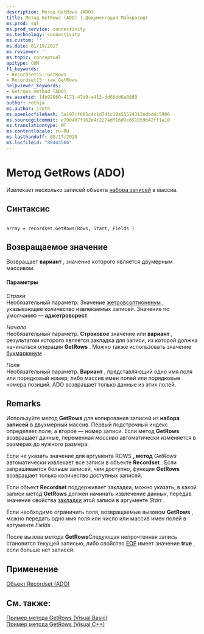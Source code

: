 ```yaml
---
description: Метод GetRows (ADO)
title: Метод GetRows (ADO) | Документация Майкрософт
ms.prod: sql
ms.prod_service: connectivity
ms.technology: connectivity
ms.custom: ''
ms.date: 01/19/2017
ms.reviewer: ''
ms.topic: conceptual
apitype: COM
f1_keywords:
- Recordset15::GetRows
- Recordset15::raw_GetRows
helpviewer_keywords:
- Getrows method [ADO]
ms.assetid: 14b92860-4171-47d9-a413-dd60dd6a8880
author: rothja
ms.author: jroth
ms.openlocfilehash: 3a197cf085c4c1d741c19a55524313edbd4c5906
ms.sourcegitcommit: e700497f962e4c2274df16d9e651059b42ff1a10
ms.translationtype: MT
ms.contentlocale: ru-RU
ms.lasthandoff: 08/17/2020
ms.locfileid: "88443566"
---
```

# <a name="getrows-method-ado"></a>Метод GetRows (ADO)
Извлекает несколько записей объекта [набора записей](../../../ado/reference/ado-api/recordset-object-ado.md) в массив.  
  
## <a name="syntax"></a>Синтаксис  
  
```  
  
array = recordset.GetRows(Rows, Start, Fields )  
```  
  
## <a name="return-value"></a>Возвращаемое значение  
 Возвращает **вариант** , значение которого является двумерным массивом.  
  
#### <a name="parameters"></a>Параметры  
 *Строки*  
 Необязательный параметр. Значение [жетровсоптионенум](../../../ado/reference/ado-api/getrowsoptionenum.md) , указывающее количество извлекаемых записей. Значение по умолчанию — **аджетровсрест**.  
  
 *Начало*  
 Необязательный параметр. **Строковое** значение или **вариант** , результатом которого является закладка для записи, из которой должна начинаться операция **GetRows** . Можно также использовать значение [букмаркенум](../../../ado/reference/ado-api/bookmarkenum.md) .  
  
 *Поля*  
 Необязательный параметр. **Вариант** , представляющий одно имя поля или порядковый номер, либо массив имен полей или порядковые номера позиций. ADO возвращает только данные из этих полей.  
  
## <a name="remarks"></a>Remarks  
 Используйте метод **GetRows** для копирования записей из **набора записей** в двухмерный массив. Первый подстрочный индекс определяет поле, а второе — номер записи. Если метод **GetRows** возвращает данные, переменная *массива* автоматически изменяется в размерах до нужного размера.  
  
 Если не указать значение для аргумента ROWS **, метод** *GetRows* автоматически извлекает все записи в объекте **Recordset** . Если запрашивается больше записей, чем доступно, функция **GetRows** возвращает только количество доступных записей.  
  
 Если объект **Recordset** поддерживает закладки, можно указать, в какой записи метод **GetRows** должен начинать извлечение данных, передав значение свойства [закладки](../../../ado/reference/ado-api/bookmark-property-ado.md) этой записи в аргументе *Start* .  
  
 Если необходимо ограничить поля, возвращаемые вызовом **GetRows** , можно передать одно имя поля или число или массив имен полей в аргументе *Fields* .  
  
 После вызова метода **GetRows**Следующая непрочтенная запись становится текущей записью, либо свойство [EOF](../../../ado/reference/ado-api/bof-eof-properties-ado.md) имеет значение **true** , если больше нет записей.  
  
## <a name="applies-to"></a>Применение  
 [Объект Recordset (ADO)](../../../ado/reference/ado-api/recordset-object-ado.md)  
  
## <a name="see-also"></a>См. также:  
 [Пример метода GetRows (Visual Basic)](../../../ado/reference/ado-api/getrows-method-example-vb.md)   
 [Пример метода GetRows (Visual C++)](../../../ado/reference/ado-api/getrows-method-example-vc.md)   
